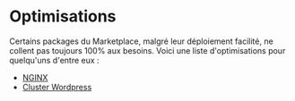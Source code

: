 # Optimisations

Certains packages du Marketplace, malgré leur déploiement facilité, ne collent pas toujours 100% aux besoins. Voici une liste d'optimisations pour quelqu'uns d'entre eux :

- [NGINX](/Optimisations/NGINX.md)
- [Cluster Wordpress](/Optimisations/Wordpress.md)

